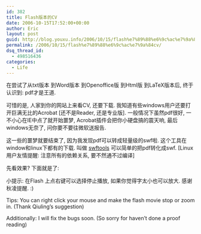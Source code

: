 ```yaml
---
id: 382
title: Flash版本的CV
date: 2006-10-15T17:52:00+00:00
author: Eric
layout: post
guid: http://blog.youxu.info/2006/10/15/flash%e7%89%88%e6%9c%ac%e7%9a%84cv/
permalink: /2006/10/15/flash%e7%89%88%e6%9c%ac%e7%9a%84cv/
dsq_thread_id:
  - 498516436
categories:
  - Life
---
```

在尝试了从txt版本 到Word版本 到Openoffice版 到Html版 到LaTeX版本后, 终于认识到: pdf才是王道.

可惜的是, 人家到你的网站上来看CV, 还要下载. 我知道有些windows用户还要打开巨满无比的Acrobat [还不是Reader, 还是专业版]. 一般情况下虽然pdf很好, 一不小心在IE中点了就开始噩梦, Acrobat插件会把你小硬盘搞的震天响, 最后windows无奈了, 问你要不要往微软送报告.

这一些的噩梦就要结束了, 因为我发现pdf可以转成轻量级的swf啦. 这个工具在window和linux下都有的下载. 叫做 [swftools](http://www.swftools.org/download.html) 可以简单的把pdf转化成swf. [Linux用户友情提醒: 注意所有的依赖关系, 要不然通不过编译]
  
先看效果? 下面就是了:
  

  
小提示: 在Flash 上点右键可以选择停止播放, 如果你觉得字太小也可以放大. 感谢秋凌提醒. :)
  
Tips: You can right click your mouse and make the flash movie stop or zoom in. (Thank Qiuling&#8217;s suggestion)
  
Additionally: I will fix the bugs soon. (So sorry for haven&#8217;t done a proof reading)